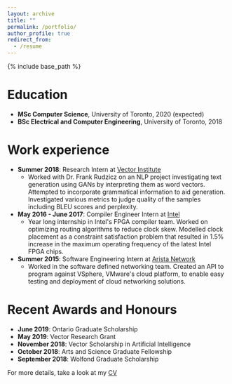 ```yaml
---
layout: archive
title: ""
permalink: /portfolio/
author_profile: true
redirect_from:
  - /resume
---
```


{% include base_path %}

Education
======
* **MSc Computer Science**, University of Toronto, 2020 (expected)  
* **BSc Electrical and Computer Engineering**, University of Toronto, 2018

Work experience
======
* **Summer 2018**: Research Intern at [Vector Institute](https://vectorinstitute.ai/)
    * Worked with Dr. Frank Rudzicz on an NLP project investigating text generation using GANs by interpreting them as word vectors. Attempted to incorporate grammatical information to aid generation. Investigated various metrics to judge quality of the samples including BLEU scores and perplexity.
* **May 2016 - June 2017**: Compiler Engineer Intern at [Intel](https://www.intel.com/content/www/us/en/products/programmable.html)
    * Year long internship in Intel's FPGA compiler team. Worked on optimizing routing algorithms to reduce clock skew. Modelled clock placement as a constraint satisfaction problem that resulted in 1.5\% increase in the maximum operating frequency of the latest Intel FPGA chips. 
* **Summer 2015**: Software Engineering Intern at [Arista Network](https://www.arista.com/en/)
    * Worked in the software defined networking team. Created an API to program against VSphere, VMware's cloud platform, to enable easy testing and deployment of cloud networking solutions. 
  
Recent Awards and Honours
======
* **June 2019**: Ontario Graduate Scholarship
* **May 2019**: Vector Research Grant
* **November 2018**: Vector Scholarship in Artificial Intelligence
* **October 2018**: Arts and Science Graduate Fellowship 
* **September 2018**: Wolfond Graduate Scholarship             

For more details, take a look at my [CV](https://safwanhossain.github.io/files/resume.pdf)
  
